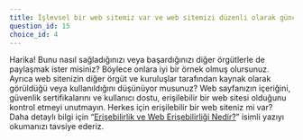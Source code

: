 ```yaml
---
title: İşlevsel bir web sitemiz var ve web sitemizi düzenli olarak güncelliyoruz.
question_id: 15
choice_id: 4
---
```

Harika! Bunu nasıl sağladığınızı veya başardığınızı diğer örgütlerle de paylaşmak ister misiniz? Böylece onlara iyi bir örnek olmuş olursunuz. Ayrıca web sitenizin diğer örgüt ve kuruluşlar tarafından kaynak olarak görüldüğü veya kullanıldığını düşünüyor musunuz? Web sayfanızın içeriğini, güvenlik sertifikalarını ve kullanıcı dostu, erişilebilir bir web sitesi olduğunu kontrol etmeyi unutmayın. Herkes için erişilebilir bir web siteniz mi var? Daha detaylı bilgi için “[<u>Erişebilirlik ve Web Erişebilirliği Nedir?</u>](https://binbiriz.com/blog/erisilebilirlik-web-erisilebilirligi-nedir)” isimli yazıyı okumanızı tavsiye ederiz.

